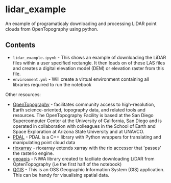 # lidar_example
An example of programaticaly downloading and processing LiDAR point clouds from OpenTopography using python.

## Contents
* `lidar_example.ipynb` - This shows an example of downloading the LiDAR files within a user specified rectangle. It then loads on of these LAS files and creates a digital elevation model (DEM) or elevation raster from this file.
* `environment.yml` - Will create a virtual environment containing all libraries required to run the notebook

Other resources:
* [OpenTopography](https://opentopography.org/) -  facilitates community access to high-resolution, Earth science-oriented, topography data, and related tools and resources. The OpenTopography Facility is based at the San Diego Supercomputer Center at the University of California, San Diego and is operated in collaboration with colleagues in the School of Earth and Space Exploration at Arizona State University and at UNAVCO.
* [PDAL](https://pdal.io/index.html) - PDAL is a C++ library with Python wrappers for translating and manipulating point cloud data
* [rioxarray](https://corteva.github.io/rioxarray/stable/index.html) - rioxarray extends xarray with the rio accessor that 'passes' the rasterio engine.
* [geoapis](https://github.com/niwa/geoapis) - NIWA library created to faciliate downloading LiDAR from OptenTopography (i.e the first half of the notebook)
* [QGIS](https://qgis.org/en/site/) - This is an OSS Geographic Information System (GIS) application. This can be handy for visualising spatial data.
